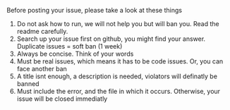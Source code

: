 Before posting your issue, please take a look at these things

1. Do not ask how to run, we will not help you but will ban you. Read the readme carefully.
2. Search up your issue first on github, you might find your answer. Duplicate issues = soft ban (1 week)
3. Always be concise. Think of your words
4. Must be real issues, which means it has to be code issues. Or, you can face another ban
5. A title isnt enough, a description is needed, violators will definatly be banned
6. Must include the error, and the file in which it occurs. Otherwise, your issue will be closed immediatly
